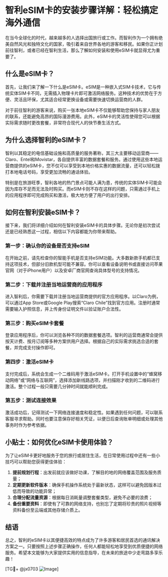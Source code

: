 # 智利eSIM卡的安装步骤详解：轻松搞定海外通信

在当今全球化的时代，越来越多的人选择出国旅行或工作。而智利作为一个拥有绝美自然风光和独特文化的国家，吸引着来自世界各地的游客和移民。如果你正计划前往智利，或者已经在智利生活，那么了解如何安装和使用eSIM卡就显得尤为重要了。

## 什么是eSIM卡？

首先，让我们来了解一下什么是eSIM卡。eSIM是一种嵌入式SIM卡技术，它与传统实体SIM卡不同，无需插入物理卡片即可激活网络服务。这种技术的优势在于方便、灵活且环保，尤其适合经常更换设备或需要快速切换运营商的人群。

对于前往智利的游客来说，购买一张本地eSIM卡不仅能够帮助您保持与家人朋友的联系，还能避免高昂的国际漫游费用。此外，eSIM卡的灵活性使得您可以根据实际需求随时更改套餐，非常符合现代人的快节奏生活方式。

## 为什么选择智利的eSIM卡？

智利以其稳定的电信基础设施和高质量的服务著称，其三大主要移动运营商——Claro、Entel和Movistar，各自提供丰富的数据套餐和服务。通过使用这些本地运营商提供的eSIM卡，您不仅可以享受到本地价格实惠的数据流量，还可以轻松拨打本地电话号码，享受更加流畅的通话体验。

特别是在旅游旺季，智利各地的热门景点可能人满为患，传统的实体SIM卡可能会因为库存不足而无法及时购买。而eSIM卡则不存在这样的问题，只需通过手机上的应用程序即可完成购买和激活，极大地方便了用户的出行安排。

## 如何在智利安装eSIM卡？

接下来，我们将详细介绍如何在智利安装eSIM卡的具体步骤。无论你是初次尝试还是已经熟悉这一过程，相信以下内容都能为你带来帮助。

### 第一步：确认你的设备是否支持eSIM

在开始之前，请先检查你的智能手机是否支持eSIM功能。大多数新款手机都已支持这项技术，但部分旧款机型可能不兼容。你可以查看设备说明书或直接访问苹果官网（对于iPhone用户）以及安卓厂商官网查询具体型号的支持情况。

### 第二步：下载并注册当地运营商的应用程序

进入智利后，你需要下载并注册当地运营商提供的官方应用程序。以Claro为例，可以通过App Store或Google Play搜索“Claro Chile”找到官方应用。注册时通常需要输入护照信息，并上传身份证明文件以验证账户合法性。

### 第三步：购买eSIM卡套餐

登录应用程序后，你可以浏览各种不同的数据套餐选项。智利的运营商通常会提供按天计费、按月订阅等多种方案供用户选择。根据自己的实际需求挑选合适的套餐，并完成支付操作即可。

### 第四步：激活eSIM卡

支付完成后，系统会生成一个二维码用于激活eSIM卡。打开手机设置中的“蜂窝移动网络”或“网络与互联网”，选择添加新线路选项，并扫描刚才收到的二维码进行激活。整个过程一般只需要几分钟时间就能顺利完成。

### 第五步：测试连接效果

激活成功后，记得测试一下网络连接速度和稳定性。如果遇到任何问题，可以联系客服寻求帮助。同时也要注意保存好相关凭证，以便日后查询账单明细或处理其他事务时作为参考依据。

## 小贴士：如何优化eSIM卡使用体验？

为了让eSIM卡更好地服务于您的旅行或居住生活，在日常使用过程中还有一些小技巧可以帮助您获得更佳体验：

1. **提前规划行程**：出发前就应该做好功课，了解目的地的网络覆盖范围及服务质量；
2. **定期更新软件版本**：确保手机操作系统处于最新状态，这样可以避免因版本过低而导致的功能异常；
3. **合理分配流量资源**：根据每日消耗量调整套餐类型，避免不必要的浪费；
4. **备份重要资料**：即使有了可靠的网络支持，也别忘了定期将珍贵的照片视频等资料备份至云端或其他存储介质上。

## 结语

总之，智利的eSIM卡以其便捷高效的特点成为了许多游客和居民首选的通讯解决方案之一。只要按照上述步骤正确操作，任何人都能轻松地享受到优质便捷的网络服务。希望本文能够为大家提供实用的信息指导，在未来的旅途中少走弯路多享乐趣！

[TG💪+ @jx0703 ![Image](https://github.com/user-attachments/assets/dbca1d08-cadb-493c-b0ec-ad6f7a83f270)]